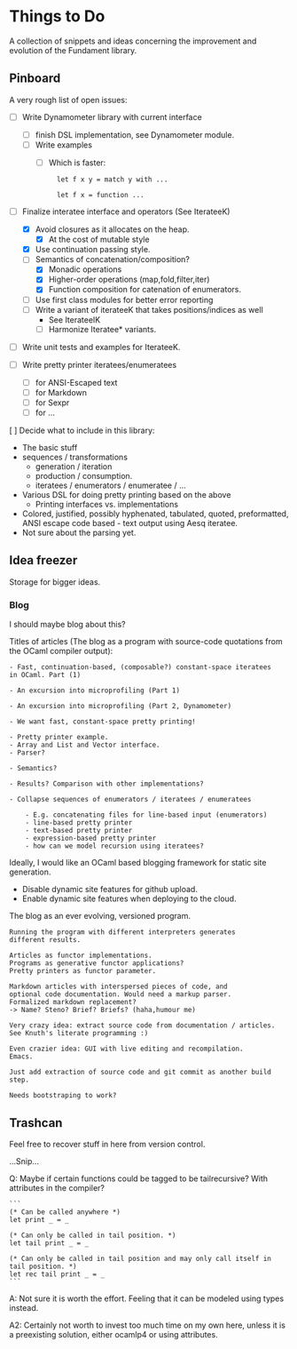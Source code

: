 Things to Do
========================================================================

A collection of snippets and ideas concerning the improvement and
evolution of the Fundament library.

## Pinboard

A very rough list of open issues:

- [ ] Write Dynamometer library with current interface
  - [ ] finish DSL implementation, see Dynamometer module.
  - [ ] Write examples
	- [ ] Which is faster:
	
			let f x y = match y with ...
		
			let f x = function ...

- [ ] Finalize interatee interface and operators (See IterateeK)
  - [X] Avoid closures as it allocates on the heap.
	  - [X] At the cost of mutable style
  - [X] Use continuation passing style.
  - [ ] Semantics of concatenation/composition?
	  - [X] Monadic operations
	  - [X] Higher-order operations (map,fold,filter,iter)
	  - [X] Function composition for catenation of enumerators.
  - [ ] Use first class modules for better error reporting
  - [ ] Write a variant of iterateeK that takes positions/indices as well
	  - See IterateeIK
	  - [ ] Harmonize Iteratee* variants.

- [ ] Write unit tests and examples for IterateeK.

- [ ] Write pretty printer iteratees/enumeratees
  - [ ] for ANSI-Escaped text
  - [ ] for Markdown
  - [ ] for Sexpr
  - [ ] for ...

[ ] Decide what to include in this library:
  * The basic stuff
  * sequences / transformations
	- generation / iteration
	- production / consumption.
	- iteratees / enumerators / enumeratee / ...
  * Various DSL for doing pretty printing based on the above
	- Printing interfaces vs. implementations
  * Colored, justified, possibly hyphenated, tabulated, quoted,
    preformatted, ANSI escape code based - text output using Aesq
    iteratee.
  * Not sure about the parsing yet.
		
## Idea freezer

Storage for bigger ideas.

### Blog

I should maybe blog about this?

Titles of articles (The blog as a program with source-code quotations from the OCaml compiler output):

	- Fast, continuation-based, (composable?) constant-space iteratees
    in OCaml. Part (1)
	
	- An excursion into microprofiling (Part 1)
	
	- An excursion into microprofiling (Part 2, Dynamometer)
	
	- We want fast, constant-space pretty printing!
	
	- Pretty printer example.
	- Array and List and Vector interface.
	- Parser?
	
	- Semantics?
	
	- Results? Comparison with other implementations?
	
	- Collapse sequences of enumerators / iteratees / enumeratees
	
		- E.g. concatenating files for line-based input (enumerators)
		- line-based pretty printer
		- text-based pretty printer
		- expression-based pretty printer
		- how can we model recursion using iteratees?
		
Ideally, I would like an OCaml based blogging framework for static site generation.
* Disable dynamic site features for github upload.
* Enable dynamic site features when deploying to the cloud.
		
The blog as an ever evolving, versioned program.

	Running the program with different interpreters generates
    different results.
	
	Articles as functor implementations.
	Programs as generative functor applications?
	Pretty printers as functor parameter.
	
	Markdown articles with interspersed pieces of code, and
    optional code documentation. Would need a markup parser.
	Formalized markdown replacement?
	-> Name? Steno? Brief? Briefs? (haha,humour me)
	
	Very crazy idea: extract source code from documentation / articles.
	See Knuth's literate programming :)
	
	Even crazier idea: GUI with live editing and recompilation.
	Emacs.
	
	Just add extraction of source code and git commit as another build
    step.
	
	Needs bootstraping to work?


## Trashcan

Feel free to recover stuff in here from version control.

...Snip...

Q: Maybe if certain functions could be tagged to be tailrecursive?
With attributes in the compiler?

	```
	(* Can be called anywhere *)
	let print _ = _

	(* Can only be called in tail position. *)
	let tail print _ = _

	(* Can only be called in tail position and may only call itself in
	tail position. *)
	let rec tail print _ = _
	```

A: Not sure it is worth the effort. Feeling that it can be modeled
using types instead.

A2: Certainly not worth to invest too much time on my own here, unless
it is a preexisting solution, either ocamlp4 or using attributes.

